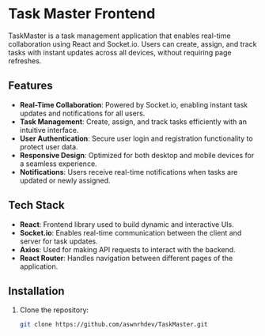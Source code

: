 # Task Master Frontend

TaskMaster is a task management application that enables real-time collaboration using React and Socket.io. Users can create, assign, and track tasks with instant updates across all devices, without requiring page refreshes.

## Features
- **Real-Time Collaboration**: Powered by Socket.io, enabling instant task updates and notifications for all users.
- **Task Management**: Create, assign, and track tasks efficiently with an intuitive interface.
- **User Authentication**: Secure user login and registration functionality to protect user data.
- **Responsive Design**: Optimized for both desktop and mobile devices for a seamless experience.
- **Notifications**: Users receive real-time notifications when tasks are updated or newly assigned.

## Tech Stack
- **React**: Frontend library used to build dynamic and interactive UIs.
- **Socket.io**: Enables real-time communication between the client and server for task updates.
- **Axios**: Used for making API requests to interact with the backend.
- **React Router**: Handles navigation between different pages of the application.

## Installation

1. Clone the repository:
   ```bash
   git clone https://github.com/aswnrhdev/TaskMaster.git
